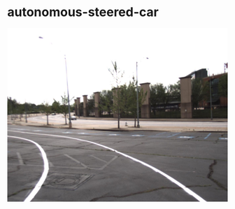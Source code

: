 # autonomous-steered-car


![alt text](https://github.com/pratikkulkarni228/autonomous-steered-car/blob/master/0710.jpg)
